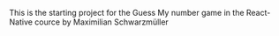This is the starting project for the Guess My number game in the React-Native cource by Maximilian Schwarzmüller
